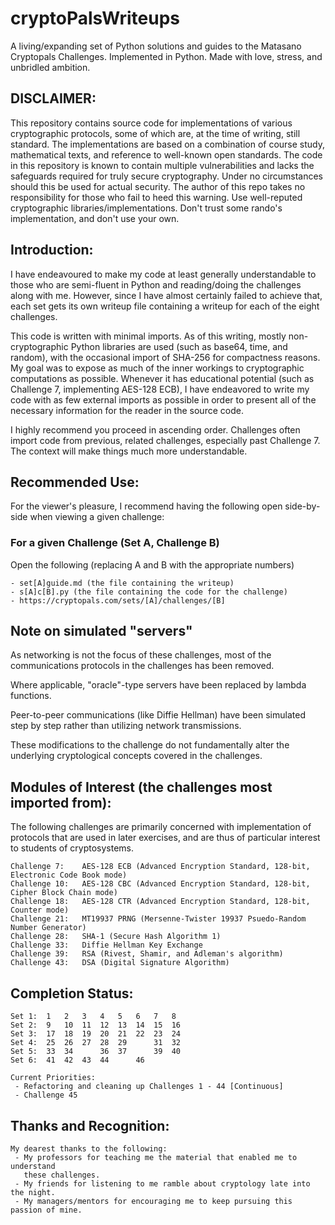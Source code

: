 # cryptoPalsWriteups
A living/expanding set of Python solutions and guides to the Matasano Cryptopals Challenges. Implemented in Python. Made with love, stress, and unbridled ambition.

## DISCLAIMER:
This repository contains source code for implementations of various cryptographic protocols, some of which are, at the time of writing, still standard. The implementations are based on a combination of course study, mathematical texts, and reference to well-known open standards. The code in this repository is known to contain multiple vulnerabilities and lacks the safeguards required for truly secure cryptography. Under no circumstances should this be used for actual security. The author of this repo takes no responsibility for those who fail to heed this warning. Use well-reputed cryptographic libraries/implementations. Don't trust some rando's implementation, and don't use your own.

## Introduction:
I have endeavoured to make my code at least generally understandable to those who are semi-fluent in Python and reading/doing the challenges along with me. However, since I have almost certainly failed to achieve that, each set gets its own writeup file containing a writeup for each of the eight challenges.

This code is written with minimal imports. As of this writing, mostly non-cryptographic Python libraries are used (such as base64, time, and random), with the occasional import of SHA-256 for compactness reasons. My goal was to expose as much of the inner workings to cryptographic computations as possible. Whenever it has educational potential (such as Challenge 7, implementing AES-128 ECB), I have endeavored to write my code with as few external imports as possible in order to present all of the necessary information for the reader in the source code.

I highly recommend you proceed in ascending order. Challenges often import code from previous, related challenges, especially past Challenge 7. The context will make things much more understandable.

## Recommended Use:

For the viewer's pleasure, I recommend having the following open side-by-side when viewing a given challenge:

### For a given Challenge (Set A, Challenge B)
Open the following (replacing A and B with the appropriate numbers)
```text
- set[A]guide.md (the file containing the writeup)
- s[A]c[B].py (the file containing the code for the challenge)
- https://cryptopals.com/sets/[A]/challenges/[B]
```

## Note on simulated "servers"

As networking is not the focus of these challenges, most of the communications
protocols in the challenges has been removed.

Where applicable, "oracle"-type servers have been replaced by lambda functions.

Peer-to-peer communications (like Diffie Hellman) have been simulated step by
step rather than utilizing network transmissions.

These modifications to the challenge do not fundamentally alter the underlying
cryptological concepts covered in the challenges.

## Modules of Interest (the challenges most imported from):

The following challenges are primarily concerned with implementation of
protocols that are used in later exercises, and are thus of particular interest
to students of cryptosystems.

```text
Challenge 7:    AES-128 ECB (Advanced Encryption Standard, 128-bit, Electronic Code Book mode)
Challenge 10:   AES-128 CBC (Advanced Encryption Standard, 128-bit, Cipher Block Chain mode)
Challenge 18:   AES-128 CTR (Advanced Encryption Standard, 128-bit, Counter mode)
Challenge 21:   MT19937 PRNG (Mersenne-Twister 19937 Psuedo-Random Number Generator)
Challenge 28:   SHA-1 (Secure Hash Algorithm 1)
Challenge 33:   Diffie Hellman Key Exchange
Challenge 39:   RSA (Rivest, Shamir, and Adleman's algorithm)
Challenge 43:   DSA (Digital Signature Algorithm)
```

## Completion Status:
```text
Set 1:  1   2   3   4   5   6   7   8
Set 2:  9   10  11  12  13  14  15  16
Set 3:  17  18  19  20  21  22  23  24
Set 4:  25  26  27  28  29      31  32
Set 5:  33  34      36  37      39  40
Set 6:  41  42  43  44      46

Current Priorities:
 - Refactoring and cleaning up Challenges 1 - 44 [Continuous]
 - Challenge 45
```

## Thanks and Recognition:
```text
My dearest thanks to the following:
 - My professors for teaching me the material that enabled me to understand
   these challenges.
 - My friends for listening to me ramble about cryptology late into the night.
 - My managers/mentors for encouraging me to keep pursuing this passion of mine.
```